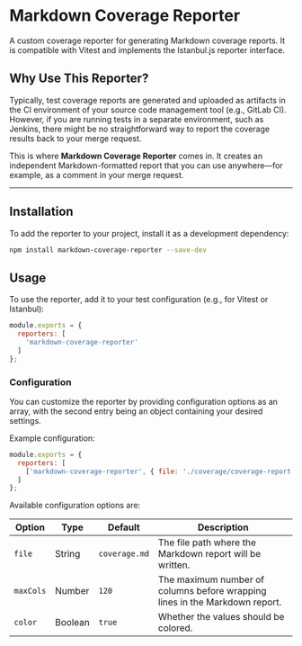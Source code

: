 # Markdown Coverage Reporter

A custom coverage reporter for generating Markdown coverage reports. It is compatible with Vitest and implements the Istanbul.js reporter interface.

## Why Use This Reporter?

Typically, test coverage reports are generated and uploaded as artifacts in the CI environment of your source code management tool (e.g., GitLab CI). However, if you are running tests in a separate environment, such as Jenkins, there might be no straightforward way to report the coverage results back to your merge request.

This is where **Markdown Coverage Reporter** comes in. It creates an independent Markdown-formatted report that you can use anywhere—for example, as a comment in your merge request.

---

## Installation

To add the reporter to your project, install it as a development dependency:

```bash
npm install markdown-coverage-reporter --save-dev
```

## Usage

To use the reporter, add it to your test configuration (e.g., for Vitest or Istanbul):

```js
module.exports = {
  reporters: [
    'markdown-coverage-reporter'
  ]
};
```

### Configuration

You can customize the reporter by providing configuration options as an array, with the second entry being an object containing your desired settings.

Example configuration:

```js
module.exports = {
  reporters: [
    ['markdown-coverage-reporter', { file: './coverage/coverage-report.md' }]
  ]
};
```

Available configuration options are:

| Option    | Type    | Default       | Description                                                                 |
|-----------|---------|---------------|-----------------------------------------------------------------------------|
| `file`    | String  | `coverage.md` | The file path where the Markdown report will be written.                    |
| `maxCols` | Number  | `120`         | The maximum number of columns before wrapping lines in the Markdown report. |
| `color`   | Boolean | `true`        | Whether the values should be colored.                                       |
